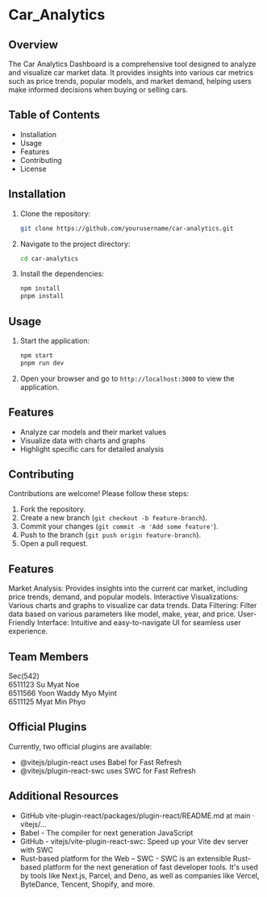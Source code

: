 # Car_Analytics 
## Overview
 The Car Analytics Dashboard is a comprehensive tool designed to analyze and visualize car market data. It provides insights into various car metrics such as price trends, popular models, and market demand, helping users make informed decisions when buying or selling cars.

## Table of Contents
- Installation
- Usage
- Features
- Contributing
- License

## Installation
1. Clone the repository:
    ```bash
    git clone https://github.com/yourusername/car-analytics.git
    ```
2. Navigate to the project directory:
    ```bash
    cd car-analytics
    ```
3. Install the dependencies:
    ```bash
    npm install
    pnpm install
    ```

## Usage
1. Start the application:
    ```bash
    npm start
    pnpm run dev
    ```
2. Open your browser and go to `http://localhost:3000` to view the application.

## Features
- Analyze car models and their market values
- Visualize data with charts and graphs
- Highlight specific cars for detailed analysis

## Contributing
Contributions are welcome! Please follow these steps:
1. Fork the repository.
2. Create a new branch (`git checkout -b feature-branch`).
3. Commit your changes (`git commit -m 'Add some feature'`).
4. Push to the branch (`git push origin feature-branch`).
5. Open a pull request.

## Features
Market Analysis: Provides insights into the current car market, including price trends, demand, and popular models.
Interactive Visualizations: Various charts and graphs to visualize car data trends.
Data Filtering: Filter data based on various parameters like model, make, year, and price.
User-Friendly Interface: Intuitive and easy-to-navigate UI for seamless user experience.

## Team Members
Sec(542)<br>
6511123 Su Myat Noe<br>
6511566 Yoon Waddy Myo Myint<br>
6511125 Myat Min Phyo<br>


## Official Plugins

Currently, two official plugins are available:

- @vitejs/plugin-react uses Babel for Fast Refresh
- @vitejs/plugin-react-swc uses SWC for Fast Refresh

## Additional Resources

- GitHub vite-plugin-react/packages/plugin-react/README.md at main · vitejs/...
- Babel - The compiler for next generation JavaScript
- GitHub - vitejs/vite-plugin-react-swc: Speed up your Vite dev server with SWC
- Rust-based platform for the Web – SWC - SWC is an extensible Rust-based platform for the next generation of fast developer tools. It's used by tools like Next.js, Parcel, and Deno, as well as companies like Vercel, ByteDance, Tencent, Shopify, and more.

